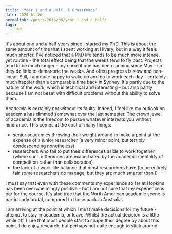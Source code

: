 ```yaml
---
title: 'Year 1 and a Half: A Crossroads'
date: 2020-01-20
permalink: /posts/2018/06/year_1_and_a_half/
tags:
  - phd
---
```


It's about one and a half years since I started my PhD. This is about the same amount of time that I spent working at Hivery, but in a way it feels much shorter. I've noticed that a PhD life tends to be much more intense, yet routine - the total effect being that the weeks tend to fly past. Projects tend to be much longer - my current one has been running since May - so they do little to demarcate the weeks. And often progress is slow and non-linear. Still, I am quite happy to wake up and go to work each day - certainly much happier than a comparable time back in Sydney. It's partly due to the nature of the work, which is technical and interesting - but also partly because I am not beset with difficult problems without the ability to solve them.

Academia is certainly not without its faults. Indeed, I feel like my outlook on academia has dimmed somewhat over the last semester. The crown jewel of academia is the freedom to pursue whatever interests you without hindrance. This comes at the cost of many things:
* senior academics throwing their weight around to make a point at the expense of a junior researcher (a very minor point, but terribly condescending nonetheless)
* researchers who fail to put their differences aside to work together (where such differences are exacerbated by the academic mentality of competition rather than collaboration)
* the lack of a work-life balance that most researchers have (to be entirely fair some researchers do manage, but they are much smarter than I)

I must say that even with these comments my experience so far at Hopkins has been overwhelmingly positive - but I am not sure that my experience is par for the course. It's also true that the North American academic scene is particularly brutal, compared to those back in Australia.

I am arriving at the point at which I must make decisions for my future - attempt to stay in academia, or leave. Whilst the actual decision is a little while off, I see that most people start to shape their degree by about this point. I do enjoy research, but perhaps not quite enough to stick around. 







